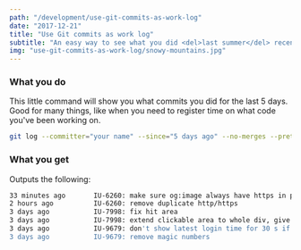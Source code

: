 ```yaml
---
path: "/development/use-git-commits-as-work-log"
date: "2017-12-21"
title: "Use Git commits as work log"
subtitle: "An easy way to see what you did <del>last summer</del> recently"
img: "use-git-commits-as-work-log/snowy-mountains.jpg"
---
```


### What you do
This little command will show you what commits you did for the last 5 days. Good for many things, like when you need to register time on what code you've been working on.

```bash
git log --committer="your name" --since="5 days ago" --no-merges --pretty=format:"%<(20) %ar %s"
```

### What you get
Outputs the following:

```bash
33 minutes ago       IU-6260: make sure og:image always have https in prod
2 hours ago          IU-6260: remove duplicate http/https
3 days ago           IU-7998: fix hit area
3 days ago           IU-7998: extend clickable area to whole div, give link pointer on hover
3 days ago           IU-9679: don't show latest login time for 30 s if user closed the notification
3 days ago           IU-9679: remove magic numbers
```
